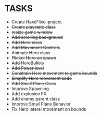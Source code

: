 # TASKS
- ~~Create HaxeFlixel project~~
- ~~Create playstate class~~
- ~~resize game window~~
- ~~Add scrolling background~~
- ~~Add Hero class~~
- ~~Add Movement Controls~~
- ~~Animate Hero class~~
- ~~Flicker Hero on spawn~~
- ~~Add HeroBullets~~
- ~~Add Power level~~
- ~~Constrain Hero movement to game bounds~~
- ~~Simplify Hero movement code~~
- ~~Add Small Plane Class~~
- Improve Spawning
- Add explosion FX
- Add enemy parent class
- Improve Small Plane Behavior
- Fix Hero lateral movement on bounds
